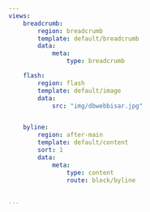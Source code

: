 ```yaml
---
views:
    breadcrumb:
        region: breadcrumb
        template: default/breadcrumb
        data:
            meta:
                type: breadcrumb

    flash:
        region: flash
        template: default/image
        data:
            src: "img/dbwebbisar.jpg"


    byline:
        region: after-main
        template: default/content
        sort: 1
        data:
            meta:
                type: content
                route: block/byline


...
```

